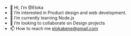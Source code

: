 - 👋 Hi, I’m @Eloka
- 👀 I’m interested in Product design and web development.
- 🌱 I’m currently learning Node.js 
- 💞️ I’m looking to collaborate on Design projects
- 📫 How to reach me elokakene@gmail.com

<!---
Eloks7/Eloks7 is a ✨ special ✨ repository because its `README.md` (this file) appears on your GitHub profile.
You can click the Preview link to take a look at your changes.
--->
